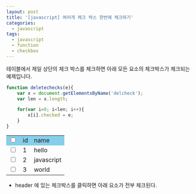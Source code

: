 ```yaml
---
layout: post
title: '[javascript] 여러개 체크 박스 한번에 체크하기'
categories:
  - javascript
tags:
  - javascript
  - function
  - checkbox
---
```



테이블에서 제일 상단의 체크 박스를 체크하면 아래 모든 요소의 체크박스가 체크되는 예제입니다.


```javascript
function deletechecks(e){
	var x = document.getElementsByName('delcheck');
	var len = x.length;

	for(var i=0; i<len; i++){
		x[i].checked = e;
	}
}
```


<script type="text/javascript">
function deletechecks(e){
	var x = document.getElementsByName('delcheck');
	var len = x.length;

	for(var i=0; i<len; i++){
		x[i].checked = e;
	}
}
</script>
<div class="exmaple">
<table>
<tr bgcolor="skyblue">
  <td>
    <input type="checkbox" name="alldel" onclick="deletechecks(this.checked)">
  </td>
  <td>id</td>
  <td>name</td>
</tr>

<tr>
  <td>
    <input type="checkbox" name="delcheck">
  </td>
  <td>1</td>
  <td>hello</td>
</tr>
<tr>
  <td>
    <input type="checkbox" name="delcheck">
  </td>
  <td>2</td>
  <td>javascript</td>
</tr>
<tr>
  <td>
    <input type="checkbox" name="delcheck">
  </td>
  <td>3</td>
  <td>world</td>
</tr>
</table>
</div>


- header 에 있는 체크박스를 클릭하면 아래 요소가 전부 체크된다.

